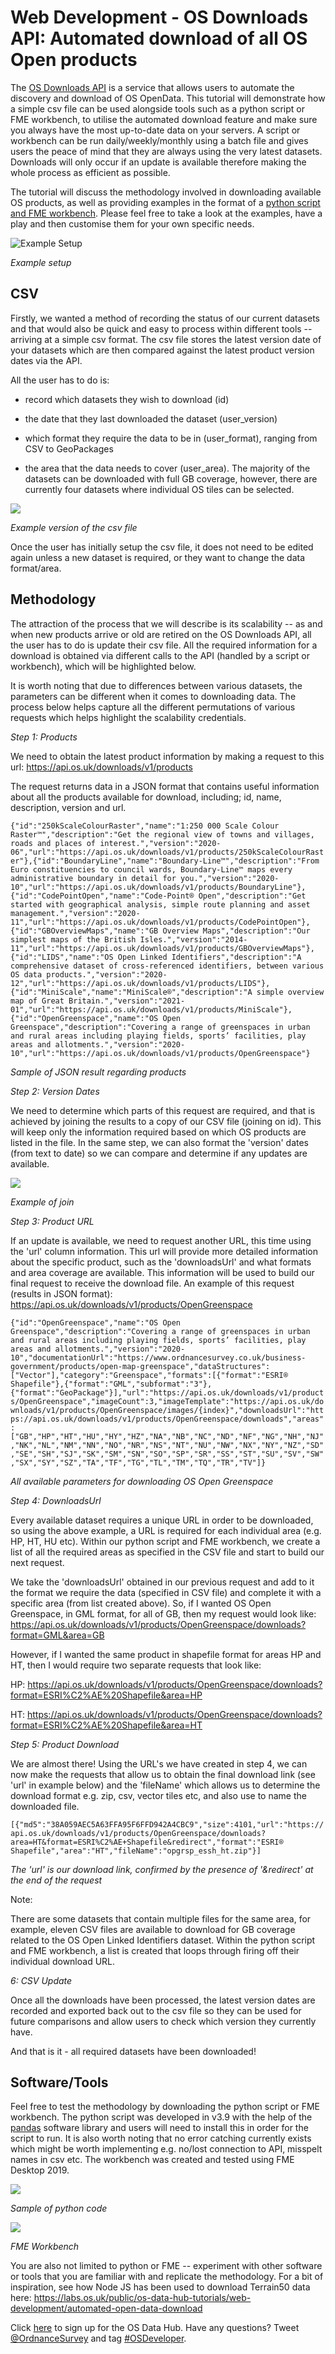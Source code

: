 Web Development - OS Downloads API: Automated download of all OS Open products 
==================================

The [OS Downloads API](https://osdatahub.os.uk/docs/downloads/overview)
is a service that allows users to automate the discovery and download of
OS OpenData. This tutorial will demonstrate how a simple csv file can be
used alongside tools such as a python script or FME workbench, to
utilise the automated download feature and make sure you always have
the most up-to-date data on your servers. A script or workbench can be
run daily/weekly/monthly using a batch file and gives users the peace of
mind that they are always using the very latest datasets. Downloads will
only occur if an update is available therefore making the whole process
as efficient as possible.

The tutorial will discuss the methodology involved in downloading
available OS products, as well as providing examples in the format of a
[python script and FME workbench](./code). Please feel free to take a look at the
examples, have a play and then customise them for your own specific
needs.

![Example Setup](./media/image1.png)

*Example setup*

CSV
---

Firstly, we wanted a method of recording the status of our current
datasets and that would also be quick and easy to process within
different tools -- arriving at a simple csv format. The csv file stores
the latest version date of your datasets which are then compared against
the latest product version dates via the API.

All the user has to do is:

-   record which datasets they wish to download (id)

-   the date that they last downloaded the dataset (user\_version)

-   which format they require the data to be in (user\_format), ranging
    from CSV to GeoPackages

-   the area that the data needs to cover (user\_area). The majority of
    the datasets can be downloaded with full GB coverage, however, there
    are currently four datasets where individual OS tiles can be
    selected.

![](./media/image2.png)

*Example version of the csv file*

Once the user has initially setup the csv file, it does not need to be
edited again unless a new dataset is required, or they want to change
the data format/area.

Methodology
-----------

The attraction of the process that we will describe is its scalability
-- as and when new products arrive or old are retired on the OS
Downloads API, all the user has to do is update their csv file. All the
required information for a download is obtained via different calls to
the API (handled by a script or workbench), which will be highlighted
below.

It is worth noting that due to differences between various datasets, the
parameters can be different when it comes to downloading data. The
process below helps capture all the different permutations of various
requests which helps highlight the scalability credentials.

*Step 1: Products*

We need to obtain the latest product information by making a request
to this url: <https://api.os.uk/downloads/v1/products>

The request returns data in a JSON format that contains useful
information about all the products available for download, including;
id, name, description, version and url.

`{"id":"250kScaleColourRaster","name":"1:250 000 Scale Colour Raster™","description":"Get the regional view of towns and villages, roads and places of interest.","version":"2020-06","url":"https://api.os.uk/downloads/v1/products/250kScaleColourRaster"},{"id":"BoundaryLine","name":"Boundary-Line™","description":"From Euro constituencies to council wards, Boundary-Line™ maps every administrative boundary in detail for you.","version":"2020-10","url":"https://api.os.uk/downloads/v1/products/BoundaryLine"},{"id":"CodePointOpen","name":"Code-Point® Open","description":"Get started with geographical analysis, simple route planning and asset management.","version":"2020-11","url":"https://api.os.uk/downloads/v1/products/CodePointOpen"},{"id":"GBOverviewMaps","name":"GB Overview Maps","description":"Our simplest maps of the British Isles.","version":"2014-11","url":"https://api.os.uk/downloads/v1/products/GBOverviewMaps"},{"id":"LIDS","name":"OS Open Linked Identifiers","description":"A comprehensive dataset of cross-referenced identifiers, between various OS data products.","version":"2020-12","url":"https://api.os.uk/downloads/v1/products/LIDS"},{"id":"MiniScale","name":"MiniScale®","description":"A simple overview map of Great Britain.","version":"2021-01","url":"https://api.os.uk/downloads/v1/products/MiniScale"},{"id":"OpenGreenspace","name":"OS Open Greenspace","description":"Covering a range of greenspaces in urban and rural areas including playing fields, sports’ facilities, play areas and allotments.","version":"2020-10","url":"https://api.os.uk/downloads/v1/products/OpenGreenspace"}`

*Sample of JSON result regarding products*

*Step 2: Version Dates*

We need to determine which parts of this request are required, and that
is achieved by joining the results to a copy of our CSV file (joining on
id). This will keep only the information required based on which OS
products are listed in the file. In the same step, we can also format
the 'version' dates (from text to date) so we can compare and determine
if any updates are available.

![](./media/image4.png)

*Example of join*

*Step 3: Product URL*

If an update is available, we need to request another URL, this
time using the 'url' column information. This url will provide more
detailed information about the specific product, such as the
'downloadsUrl' and what formats and area coverage are available. This
information will be used to build our final request to receive the
download file. An example of this request (results in JSON format):
<https://api.os.uk/downloads/v1/products/OpenGreenspace>

`{"id":"OpenGreenspace","name":"OS Open Greenspace","description":"Covering a range of greenspaces in urban and rural areas including playing fields, sports’ facilities, play areas and allotments.","version":"2020-10","documentationUrl":"https://www.ordnancesurvey.co.uk/business-government/products/open-map-greenspace","dataStructures":["Vector"],"category":"Greenspace","formats":[{"format":"ESRI® Shapefile"},{"format":"GML","subformat":"3"},{"format":"GeoPackage"}],"url":"https://api.os.uk/downloads/v1/products/OpenGreenspace","imageCount":3,"imageTemplate":"https://api.os.uk/downloads/v1/products/OpenGreenspace/images/{index}","downloadsUrl":"https://api.os.uk/downloads/v1/products/OpenGreenspace/downloads","areas":["GB","HP","HT","HU","HY","HZ","NA","NB","NC","ND","NF","NG","NH","NJ","NK","NL","NM","NN","NO","NR","NS","NT","NU","NW","NX","NY","NZ","SD","SE","SH","SJ","SK","SM","SN","SO","SP","SR","SS","ST","SU","SV","SW","SX","SY","SZ","TA","TF","TG","TL","TM","TQ","TR","TV"]}`

*All available parameters for downloading OS Open Greenspace*

*Step 4: DownloadsUrl*

Every available dataset requires a unique URL in order to be downloaded,
so using the above example, a URL is required for each individual area
(e.g. HP, HT, HU etc). Within our python script and FME workbench, we
create a list of all the required areas as specified in the CSV file and
start to build our next request.

We take the 'downloadsUrl' obtained in our previous request and add to
it the format we require the data (specified in CSV file) and complete
it with a specific area (from list created above). So, if I wanted OS
Open Greenspace, in GML format, for all of GB, then my request would
look like: <https://api.os.uk/downloads/v1/products/OpenGreenspace/downloads?format=GML&area=GB>

However, if I wanted the same product in shapefile format for areas HP
and HT, then I would require two separate requests that look like:

HP: <https://api.os.uk/downloads/v1/products/OpenGreenspace/downloads?format=ESRI%C2%AE%20Shapefile&area=HP>

HT: <https://api.os.uk/downloads/v1/products/OpenGreenspace/downloads?format=ESRI%C2%AE%20Shapefile&area=HT>

*Step 5: Product Download*

We are almost there! Using the URL's we have created in step 4, we can
now make the requests that allow us to obtain the final download
link (see 'url' in example below) and the 'fileName' which allows us
to determine the download format e.g. zip, csv, vector tiles etc, and
also use to name the downloaded file.

`[{"md5":"38A059AEC5A63FFA95F6FFD942A4CBC9","size":4101,"url":"https://api.os.uk/downloads/v1/products/OpenGreenspace/downloads?area=HT&format=ESRI%C2%AE+Shapefile&redirect","format":"ESRI® Shapefile","area":"HT","fileName":"opgrsp_essh_ht.zip"}]`

*The 'url' is our download link, confirmed by the presence of '&redirect' at the end of the request*

Note:

There are some datasets that contain multiple files for the same area,
for example, eleven CSV files are available to download for GB coverage
related to the OS Open Linked Identifiers dataset. Within the python
script and FME workbench, a list is created that loops through firing
off their individual download URL.

*6: CSV Update*

Once all the downloads have been processed, the latest version dates are
recorded and exported back out to the csv file so they can be used for
future comparisons and allow users to check which version they currently
have.

And that is it - all required datasets have been downloaded!

Software/Tools
--------------

Feel free to test the methodology by downloading the python script or
FME workbench. The python script was developed in v3.9 with the help of the
[pandas](https://pandas.pydata.org/pandas-docs/stable/getting_started/install.html)
software library and users will need to install this in order for the
script to run. It is also worth noting that no error catching currently
exists which might be worth implementing e.g. no/lost connection to API,
misspelt names in csv etc. The workbench was created and tested using
FME Desktop 2019.

![](./media/image7.png)

*Sample of python code*

![](./media/image8.png)

*FME Workbench*

You are also not limited to python or FME -- experiment with other
software or tools that you are familiar with and replicate the
methodology. For a bit of inspiration, see how Node JS has been used to
download Terrain50 data here:
<https://labs.os.uk/public/os-data-hub-tutorials/web-development/automated-open-data-download>

Click [here](https://osdatahub.os.uk/) to sign up for the OS Data Hub.
Have any questions? Tweet [@OrdnanceSurvey](https://twitter.com/ordnancesurvey) and tag [#OSDeveloper](https://twitter.com/hashtag/osdeveloper).

